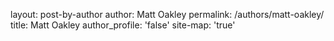 layout: post-by-author
author: Matt Oakley
permalink: /authors/matt-oakley/
title: Matt Oakley
author_profile: 'false'
site-map: 'true'
